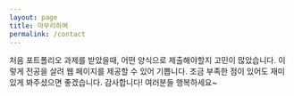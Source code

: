 ```yaml
---
layout: page
title: 마무리하며
permalink: /contact
---
```


처음 포트폴리오 과제를 받았을때, 어떤 양식으로 제출해야할지 고민이 많았습니다. 이렇게 전공을 살려 웹 페이지를 제공할 수 있어 기쁩니다. 조금 부족한 점이 있어도 재미있게 봐주셨으면 좋겠습니다. 감사합니다! 여러분들 행복하세요~
